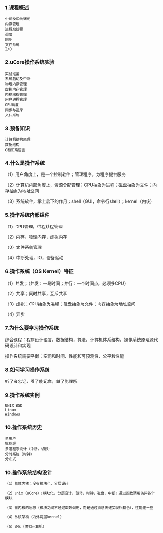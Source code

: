 ### 1.课程概述

    中断及系统调用
    内存管理
    进程及线程
    调度
    同步
    文件系统
    I/O

### 2.uCore操作系统实验

    实验准备
    系统启动及中断
    物理内存管理
    虚拟内存管理
    内核线程管理
    用户进程管理
    CPU调度
    同步与互斥
    文件系统

### 3.预备知识

    计算机结构原理
    数据结构
    C和汇编语言


### 4.什么是操作系统

（1）用户角度上，是一个控制软件；管理程序，为程序提供服务

（2）计算机内部角度上，资源分配管理；CPU抽象为进程；磁盘抽象为文件；内存抽象为地址空间

（3）系统软件，承上启下的作用；shell（GUI，命令行shell）；kernel（内核）

### 5.操作系统内部组件

（1）CPU管理，进程线程管理

（2）内存，物理内存，虚拟内存

（3）文件系统管理

（4）中断处理，IO，设备驱动


### 6.操作系统（OS Kernel）特征

（1）并发；（并发：一段时间；并行：一个时间点，必须多CPU）

（2）共享；同时共享，互斥共享

（3）虚拟；CPU抽象为进程；磁盘抽象为文件；内存抽象为地址空间

（4）异步

### 7.为什么要学习操作系统

综合课程：程序设计语言，数据结构，算法，计算机体系结构，操作系统原理源代码设计和实现

操作系统需要平衡：空间和时间，性能和可预测性，公平和性能

### 8.如何学习操作系统

听了会忘记，看了能记住，做了能理解


### 9.操作系统实例

    UNIX BSD
    Linux
    Windows

### 10.操作系统历史

    单用户
    批处理
    多道程序设计（中断，切换）
    分时系统（时钟）
    分布式

### 10.操作系统结构设计

    （1）单体内核；没有模块化，分层设计

    （2）unix（uCore）；模块化，分层设计，驱动，时钟，磁盘，中断；通过函数调用访问各个模块

    （3）微内核的思想（模块之间不通过函数调用，而是通过消息传递实现松耦合），性能差一些

    （4）外核架构（内外两层kernel）

    （5）VMs（虚拟计算机）



